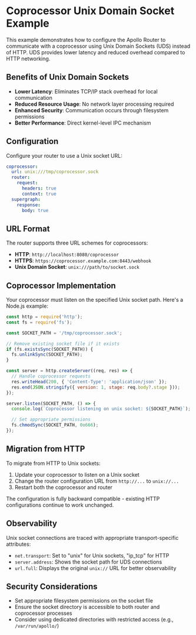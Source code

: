 # Coprocessor Unix Domain Socket Example

This example demonstrates how to configure the Apollo Router to communicate with a coprocessor using Unix Domain Sockets (UDS) instead of HTTP. UDS provides lower latency and reduced overhead compared to HTTP networking.

## Benefits of Unix Domain Sockets

- **Lower Latency**: Eliminates TCP/IP stack overhead for local communication
- **Reduced Resource Usage**: No network layer processing required
- **Enhanced Security**: Communication occurs through filesystem permissions
- **Better Performance**: Direct kernel-level IPC mechanism

## Configuration

Configure your router to use a Unix socket URL:

```yaml
coprocessor:
  url: unix:///tmp/coprocessor.sock
  router:
    request:
      headers: true
      context: true
  supergraph:
    response:
      body: true
```

## URL Format

The router supports three URL schemes for coprocessors:

- **HTTP**: `http://localhost:8080/coprocessor`
- **HTTPS**: `https://coprocessor.example.com:8443/webhook`
- **Unix Domain Socket**: `unix:///path/to/socket.sock`

## Coprocessor Implementation

Your coprocessor must listen on the specified Unix socket path. Here's a Node.js example:

```javascript
const http = require('http');
const fs = require('fs');

const SOCKET_PATH = '/tmp/coprocessor.sock';

// Remove existing socket file if it exists
if (fs.existsSync(SOCKET_PATH)) {
  fs.unlinkSync(SOCKET_PATH);
}

const server = http.createServer((req, res) => {
  // Handle coprocessor requests
  res.writeHead(200, { 'Content-Type': 'application/json' });
  res.end(JSON.stringify({ version: 1, stage: req.body?.stage }));
});

server.listen(SOCKET_PATH, () => {
  console.log(`Coprocessor listening on unix socket: ${SOCKET_PATH}`);

  // Set appropriate permissions
  fs.chmodSync(SOCKET_PATH, 0o666);
});
```

## Migration from HTTP

To migrate from HTTP to Unix sockets:

1. Update your coprocessor to listen on a Unix socket
2. Change the router configuration URL from `http://...` to `unix://...`
3. Restart both the coprocessor and router

The configuration is fully backward compatible - existing HTTP configurations continue to work unchanged.

## Observability

Unix socket connections are traced with appropriate transport-specific attributes:

- `net.transport`: Set to "unix" for Unix sockets, "ip_tcp" for HTTP
- `server.address`: Shows the socket path for UDS connections
- `url.full`: Displays the original `unix://` URL for better observability

## Security Considerations

- Set appropriate filesystem permissions on the socket file
- Ensure the socket directory is accessible to both router and coprocessor processes
- Consider using dedicated directories with restricted access (e.g., `/var/run/apollo/`)